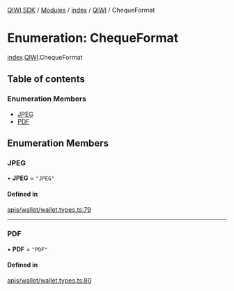 [QIWI SDK](../README.md) / [Modules](../modules.md) / [index](../modules/index.md) / [QIWI](../modules/index.QIWI.md) / ChequeFormat

# Enumeration: ChequeFormat

[index](../modules/index.md).[QIWI](../modules/index.QIWI.md).ChequeFormat

## Table of contents

### Enumeration Members

- [JPEG](index.QIWI.ChequeFormat.md#jpeg)
- [PDF](index.QIWI.ChequeFormat.md#pdf)

## Enumeration Members

### JPEG

• **JPEG** = ``"JPEG"``

#### Defined in

[apis/wallet/wallet.types.ts:79](https://github.com/AlexXanderGrib/node-qiwi-sdk/blob/8cf62fb/src/apis/wallet/wallet.types.ts#L79)

___

### PDF

• **PDF** = ``"PDF"``

#### Defined in

[apis/wallet/wallet.types.ts:80](https://github.com/AlexXanderGrib/node-qiwi-sdk/blob/8cf62fb/src/apis/wallet/wallet.types.ts#L80)
